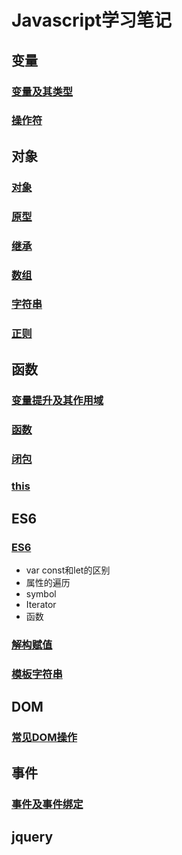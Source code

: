 # Javascript学习笔记
## 变量
### [变量及其类型](https://github.com/lancertea/javascript-/blob/master/variable/variable_and_type.md)
### [操作符](https://github.com/lancertea/javascript-/blob/master/variable/operator.md)

## 对象
### [对象](https://github.com/lancertea/javascript-/blob/master/object/object.md)
### [原型](https://github.com/lancertea/javascript-/blob/master/object/prototype.md)
### [继承](https://github.com/lancertea/javascript-/blob/master/object/extends.md)
### [数组](https://github.com/lancertea/javascript-/blob/master/object/array.md)
### [字符串](https://github.com/lancertea/javascript-/blob/master/object/string.md)
### [正则](https://github.com/lancertea/javascript-/blob/master/RegExp/regex.md)


## 函数
### [变量提升及其作用域](https://github.com/lancertea/javascript-/blob/master/function/scope.md)
### [函数](https://github.com/lancertea/javascript-/blob/master/function/function.md)
### [闭包](https://github.com/lancertea/javascript-/blob/master/function/closure.md)
### [this](https://github.com/lancertea/javascript-/blob/master/function/this.md)

## ES6
### [ES6](https://github.com/lancertea/javascript-/blob/master/ES6/ES6.md)
- var const和let的区别
- 属性的遍历
- symbol
- Iterator
- 函数
### [解构赋值](https://github.com/lancertea/javascript-/blob/master/ES6/destruct.html)
### [模板字符串](https://github.com/lancertea/javascript-/blob/master/ES6/string.html)

## DOM
### [常见DOM操作](https://github.com/lancertea/javascript-/blob/master/DOM/box.md)

## 事件
### [事件及事件绑定](https://github.com/lancertea/javascript-/blob/master/Event/event.md)

## jquery

